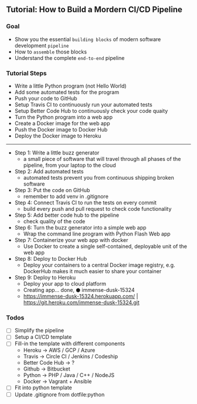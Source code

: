Tutorial: How to Build a Mordern CI/CD Pipeline 
---

### Goal

- Show you the essential `building blocks` of modern software development `pipeline`
- How to `assemble` those blocks
- Understand the complete `end-to-end` pipeline

### Tutorial Steps

- Write a little Python program (not Hello World)
- Add some automated tests for the program
- Push your code to GitHub
- Setup Travis CI to continuously run your automated tests
- Setup Better Code Hub to continuously check your code quaity
- Turn the Python program into a web app
- Create a Docker image for the web app
- Push the Docker image to Docker Hub
- Deploy the Docker image to Heroku

---

- Step 1: Write a little buzz generator
    - a small piece of software that will travel through all phases of the pipeline, from your laptop to the cloud
- Step 2: Add automated tests
    - automated tests prevent you from continuous shipping broken software
- Step 3: Put the code on GitHub
    - remember to add venv in .gitignore
- Step 4: Connect Travis CI to run the tests on every commit
    - build every push and pull request to check code functionality
- Step 5: Add better code hub to the pipeline
    - check quality of the code
- Step 6: Turn the buzz generator into a simple web app    
    - Wrap the command line program with Python Flash Web app
- Step 7: Containerize your web app with docker
    - Use Docker to create a single self-contained, deployable unit of the web app
- Step 8: Deploy to Docker Hub
    - Deploy your containers to a central Docker image registry, e.g. DockerHub makes it much easier to share your container
- Step 9: Deploy to Heroku
    - Deploy your app to cloud platform
    - Creating app... done, ⬢ immense-dusk-15324
    - https://immense-dusk-15324.herokuapp.com/ | https://git.heroku.com/immense-dusk-15324.git

### Todos
- [ ] Simplify the pipeline
- [ ] Setup a CI/CD template
- [ ] Fill-in the template with different components
    - Heroku -> AWS / GCP / Azure
    - Travis -> Circle CI / Jenkins / Codeship
    - Better Code Hub -> ?
    - Github -> Bitbucket
    - Python -> PHP / Java / C++ / NodeJS
    - Docker -> Vagrant + Ansible
- [ ] Fit into python template
- [ ] Update .gitignore from dotfile:python